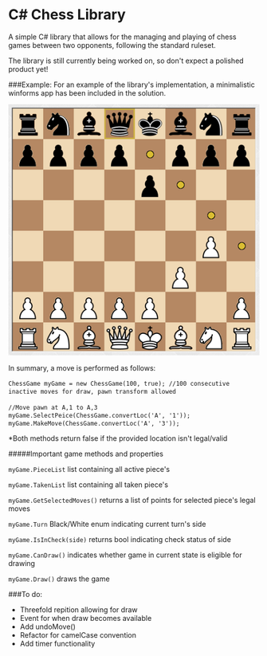 # C# Chess Library
A simple C# library that allows for the managing and playing of chess games between two opponents, following the standard ruleset.

The library is still currently being worked on, so don't expect a polished product yet!




###Example:
For an example of the library's implementation, a minimalistic winforms app has been included in the solution.

![Screenshot of the demo app](example.png?raw=true "TestApp Chessboard!")


In summary, a move is performed as follows:
```
ChessGame myGame = new ChessGame(100, true); //100 consecutive inactive moves for draw, pawn transform allowed

//Move pawn at A,1 to A,3
myGame.SelectPeice(ChessGame.convertLoc('A', '1')); 
myGame.MakeMove(ChessGame.convertLoc('A', '3')); 
```
*Both methods return false if the provided location isn't legal/valid

#####Important game methods and properties

```myGame.PieceList``` list containing all active piece's

```myGame.TakenList``` list containing all taken piece's 

```myGame.GetSelectedMoves()``` returns a list of points for selected piece's legal moves

```myGame.Turn``` Black/White enum indicating current turn's side

```myGame.IsInCheck(side)``` returns bool indicating check status of side

```myGame.CanDraw()``` indicates whether game in current state is eligible for drawing

```myGame.Draw()``` draws the game


###To do:
* Threefold repition allowing for draw
* Event for when draw becomes available
* Add undoMove()
* Refactor for camelCase convention
* Add timer functionality

  
  
  
  


